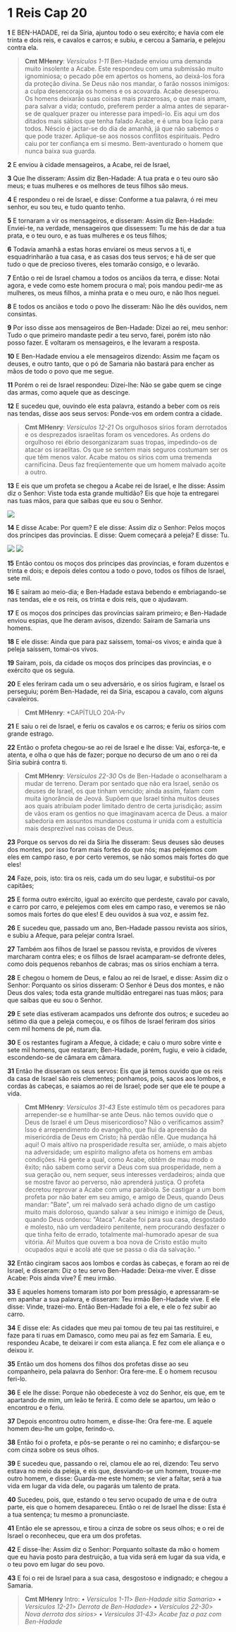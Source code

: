 # 1 Reis Cap 20

**1** 	E BEN-HADADE, rei da Síria, ajuntou todo o seu exército; e havia com ele trinta e dois reis, e cavalos e carros; e subiu, e cercou a Samaria, e pelejou contra ela.

> **Cmt MHenry**: *Versículos 1-11* Ben-Hadade enviou uma demanda muito insolente a Acabe. Este respondeu com uma submissão muito ignominiosa; o pecado põe em apertos os homens, ao deixá-los fora da proteção divina. Se Deus não nos mandar, o farão nossos inimigos: a culpa desencoraja os homens e os acovarda. Acabe desesperou. Os homens deixarão suas coisas mais prazerosas, o que mais amam, para salvar a vida; contudo, preferem perder a alma antes de separar-se de qualquer prazer ou interesse para impedi-lo. Eis aqui um dos ditados mais sábios que tenha falado Acabe, e é uma boa lição para todos. Néscio é jactar-se do dia de amanhã, já que não sabemos o que pode trazer. Aplique-se aos nossos conflitos espirituais. Pedro caiu por ter confiança em si mesmo. Bem-aventurado o homem que nunca baixa sua guarda.

**2** 	E enviou à cidade mensageiros, a Acabe, rei de Israel,

**3** 	Que lhe disseram: Assim diz Ben-Hadade: A tua prata e o teu ouro são meus; e tuas mulheres e os melhores de teus filhos são meus.

**4** 	E respondeu o rei de Israel, e disse: Conforme a tua palavra, ó rei meu senhor, eu sou teu, e tudo quanto tenho.

**5** 	E tornaram a vir os mensageiros, e disseram: Assim diz Ben-Hadade: Enviei-te, na verdade, mensageiros que dissessem: Tu me hás de dar a tua prata, e o teu ouro, e as tuas mulheres e os teus filhos;

**6** 	Todavia amanhã a estas horas enviarei os meus servos a ti, e esquadrinharão a tua casa, e as casas dos teus servos; e há de ser que tudo o que de precioso tiveres, eles tomarão consigo, e o levarão.

**7** 	Então o rei de Israel chamou a todos os anciãos da terra, e disse: Notai agora, e vede como este homem procura o mal; pois mandou pedir-me as mulheres, os meus filhos, a minha prata e o meu ouro, e não lhos neguei.

**8** 	E todos os anciãos e todo o povo lhe disseram: Não lhe dês ouvidos, nem consintas.

**9** 	Por isso disse aos mensageiros de Ben-Hadade: Dizei ao rei, meu senhor: Tudo o que primeiro mandaste pedir a teu servo, farei, porém isto não posso fazer. E voltaram os mensageiros, e lhe levaram a resposta.

**10** 	E Ben-Hadade enviou a ele mensageiros dizendo: Assim me façam os deuses, e outro tanto, que o pó de Samaria não bastará para encher as mãos de todo o povo que me segue.

**11** 	Porém o rei de Israel respondeu: Dizei-lhe: Não se gabe quem se cinge das armas, como aquele que as descinge.

**12** 	E sucedeu que, ouvindo ele esta palavra, estando a beber com os reis nas tendas, disse aos seus servos: Ponde-vos em ordem contra a cidade.

> **Cmt MHenry**: *Versículos 12-21* Os orgulhosos sírios foram derrotados e os desprezados israelitas foram os vencedores. As ordens do orgulhoso rei ébrio desorganizaram suas tropas, impedindo-os de atacar os israelitas. Os que se sentem mais seguros costumam ser os que têm menos valor. Acabe matou os sírios com uma tremenda carnificina. Deus faz freqüentemente que um homem malvado açoite a outro.

**13** 	E eis que um profeta se chegou a Acabe rei de Israel, e lhe disse: Assim diz o Senhor: Viste toda esta grande multidão? Eis que hoje ta entregarei nas tuas mãos, para que saibas que eu sou o Senhor.

![](../Images/SweetPublishing/11-20-1.jpg) 

**14** 	E disse Acabe: Por quem? E ele disse: Assim diz o Senhor: Pelos moços dos príncipes das províncias. E disse: Quem começará a peleja? E disse: Tu.

![](../Images/SweetPublishing/11-20-2.jpg) ![](../Images/SweetPublishing/11-20-3.jpg) 

**15** 	Então contou os moços dos príncipes das províncias, e foram duzentos e trinta e dois; e depois deles contou a todo o povo, todos os filhos de Israel, sete mil.

**16** 	E saíram ao meio-dia; e Ben-Hadade estava bebendo e embriagando-se nas tendas, ele e os reis, os trinta e dois reis, que o ajudavam.

**17** 	E os moços dos príncipes das províncias saíram primeiro; e Ben-Hadade enviou espias, que lhe deram avisos, dizendo: Saíram de Samaria uns homens.

**18** 	E ele disse: Ainda que para paz saíssem, tomai-os vivos; e ainda que à peleja saíssem, tomai-os vivos.

**19** 	Saíram, pois, da cidade os moços dos príncipes das províncias, e o exército que os seguia.

**20** 	E eles feriram cada um o seu adversário, e os sírios fugiram, e Israel os perseguiu; porém Ben-Hadade, rei da Síria, escapou a cavalo, com alguns cavaleiros.

> **Cmt MHenry**: *CAPÍTULO 20A-Pv

**21** 	E saiu o rei de Israel, e feriu os cavalos e os carros; e feriu os sírios com grande estrago.

**22** 	Então o profeta chegou-se ao rei de Israel e lhe disse: Vai, esforça-te, e atenta, e olha o que hás de fazer; porque no decurso de um ano o rei da Síria subirá contra ti.

> **Cmt MHenry**: *Versículos 22-30* Os de Ben-Hadade o aconselharam a mudar de terreno. Deram por sentado que não era Israel, senão os deuses de Israel, os que tinham vencido; ainda assim, falam com muita ignorância de Jeová. Supõem que Israel tinha muitos deuses aos quais atribuíam poder limitado dentro de certa jurisdição; assim de vãos eram os gentios no que imaginavam acerca de Deus. a maior sabedoria em assuntos mundanos costuma ir unida com a estultícia mais desprezível nas coisas de Deus.

**23** 	Porque os servos do rei da Síria lhe disseram: Seus deuses são deuses dos montes, por isso foram mais fortes do que nós; mas pelejemos com eles em campo raso, e por certo veremos, se não somos mais fortes do que eles!

**24** 	Faze, pois, isto: tira os reis, cada um do seu lugar, e substitui-os por capitães;

**25** 	E forma outro exército, igual ao exército que perdeste, cavalo por cavalo, e carro por carro, e pelejemos com eles em campo raso, e veremos se não somos mais fortes do que eles! E deu ouvidos à sua voz, e assim fez.

**26** 	E sucedeu que, passado um ano, Ben-Hadade passou revista aos sírios, e subiu a Afeque, para pelejar contra Israel.

**27** 	Também aos filhos de Israel se passou revista, e providos de víveres marcharam contra eles; e os filhos de Israel acamparam-se defronte deles, como dois pequenos rebanhos de cabras; mas os sírios enchiam a terra.

**28** 	E chegou o homem de Deus, e falou ao rei de Israel, e disse: Assim diz o Senhor: Porquanto os sírios disseram: O Senhor é Deus dos montes, e não Deus dos vales; toda esta grande multidão entregarei nas tuas mãos; para que saibas que eu sou o Senhor.

**29** 	E sete dias estiveram acampados uns defronte dos outros; e sucedeu ao sétimo dia que a peleja começou, e os filhos de Israel feriram dos sírios cem mil homens de pé, num dia.

**30** 	E os restantes fugiram a Afeque, à cidade; e caiu o muro sobre vinte e sete mil homens, que restaram; Ben-Hadade, porém, fugiu, e veio à cidade, escondendo-se de câmara em câmara.

**31** 	Então lhe disseram os seus servos: Eis que já temos ouvido que os reis da casa de Israel são reis clementes; ponhamos, pois, sacos aos lombos, e cordas às cabeças, e saiamos ao rei de Israel; pode ser que ele te poupe a vida.

> **Cmt MHenry**: *Versículos 31-43* Este estímulo têm os pecadores para arrepender-se e humilhar-se ante Deus. não temos ouvido que o Deus de Israel é um Deus misericordioso? Não o verificamos assim? Isso é arrependimento do evangelho, que flui da apreensão da misericórdia de Deus em Cristo; há perdão nEle. Que mudança há aqui! O mais altivo na prosperidade resulta ser, amiúde, o mais abjeto na adversidade; um espírito maligno afeta os homens em ambas condições. Há gente a qual, como Acabe, obtêm de mau modo o êxito; não sabem como servir a Deus com sua prosperidade, nem a sua geração ou, nem sequer, seus interesses verdadeiros; ainda que se mostre favor ao perverso, não aprenderá justiça. O profeta decretou reprovar a Acabe com uma parábola. Se castigar a um bom profeta por não bater em seu amigo, e amigo de Deus, quando Deus mandar: "Bate", um rei malvado será achado digno de um castigo muito mais doloroso, quando salvar a seu inimigo e inimigo de Deus, quando Deus ordenou: "Ataca". Acabe foi para sua casa, desgostado e molesto, não um verdadeiro penitente, nem procurando desfazer o que tinha feito de errado, totalmente mal-humorado apesar de sua vitória. Ai! Muitos que ouvem a boa nova de Cristo estão muito ocupados aqui e acolá até que se passa o dia da salvação. "

**32** 	Então cingiram sacos aos lombos e cordas às cabeças, e foram ao rei de Israel, e disseram: Diz o teu servo Ben-Hadade: Deixa-me viver. E disse Acabe: Pois ainda vive? É meu irmão.

**33** 	E aqueles homens tomaram isto por bom presságio, e apressaram-se em apanhar a sua palavra, e disseram: Teu irmão Ben-Hadade vive. E ele disse: Vinde, trazei-mo. Então Ben-Hadade foi a ele, e ele o fez subir ao carro.

**34** 	E disse ele: As cidades que meu pai tomou de teu pai tas restituirei, e faze para ti ruas em Damasco, como meu pai as fez em Samaria. E eu, respondeu Acabe, te deixarei ir com esta aliança. E fez com ele aliança e o deixou ir.

**35** 	Então um dos homens dos filhos dos profetas disse ao seu companheiro, pela palavra do Senhor: Ora fere-me. E o homem recusou feri-lo.

**36** 	E ele lhe disse: Porque não obedeceste à voz do Senhor, eis que, em te apartando de mim, um leão te ferirá. E como dele se apartou, um leão o encontrou e o feriu.

**37** 	Depois encontrou outro homem, e disse-lhe: Ora fere-me. E aquele homem deu-lhe um golpe, ferindo-o.

**38** 	Então foi o profeta, e pôs-se perante o rei no caminho; e disfarçou-se com cinza sobre os seus olhos.

**39** 	E sucedeu que, passando o rei, clamou ele ao rei, dizendo: Teu servo estava no meio da peleja, e eis que, desviando-se um homem, trouxe-me outro homem, e disse: Guarda-me este homem; se vier a faltar, será a tua vida em lugar da vida dele, ou pagarás um talento de prata.

**40** 	Sucedeu, pois, que, estando o teu servo ocupado de uma e de outra parte, eis que o homem desapareceu. Então o rei de Israel lhe disse: Esta é a tua sentença; tu mesmo a pronunciaste.

**41** 	Então ele se apressou, e tirou a cinza de sobre os seus olhos; e o rei de Israel o reconheceu, que era um dos profetas.

**42** 	E disse-lhe: Assim diz o Senhor: Porquanto soltaste da mão o homem que eu havia posto para destruição, a tua vida será em lugar da sua vida, e o teu povo em lugar do seu povo.

**43** 	E foi o rei de Israel para a sua casa, desgostoso e indignado; e chegou a Samaria.


> **Cmt MHenry** Intro: *• Versículos 1-11*> *Ben-Hadade sitia Samaria*> *• Versículos 12-21*> *Derrota de Ben-Hadade*> *• Versículos 22-30*> *Nova derrota dos sírios*> *• Versículos 31-43*> *Acabe faz a paz com Ben-Hadade*